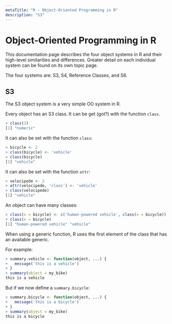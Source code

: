 ```yaml
---
metaTitle: "R - Object-Oriented Programming in R"
description: "S3"
---
```


# Object-Oriented Programming in R


This documentation page describes the four object systems in R and their high-level similarities and differences.  Greater detail on each individual system can be found on its own topic page.

The four systems are: S3, S4, Reference Classes, and S6.



## S3


The S3 object system is a very simple OO system in R.

Every object has an S3 class.  It can be get (got?) with the function `class`.

```r
> class(3)
[1] "numeric"

```

It can also be set with the function `class`:

```r
> bicycle <- 2
> class(bicycle) <- 'vehicle'
> class(bicycle)
[1] "vehicle"

```

It can also be set with the function `attr`:

```r
> velocipede <- 2
> attr(velocipede, 'class') <- 'vehicle'
> class(velocipede)
[1] "vehicle"

```

An object can have many classes:

```r
> class(x = bicycle) <- c('human-powered vehicle', class(x = bicycle))
> class(x = bicycle)
[1] "human-powered vehicle" "vehicle" 

```

When using a generic function, R uses the first element of the class that has an available generic.

For example:

```r
> summary.vehicle <- function(object, ...) {
+   message('this is a vehicle')
+ }
> summary(object = my_bike)
this is a vehicle

```

But if we now define a `summary.bicycle`:

```r
> summary.bicycle <- function(object, ...) {
+   message('this is a bicycle')
+ }
> summary(object = my_bike)
this is a bicycle

```

